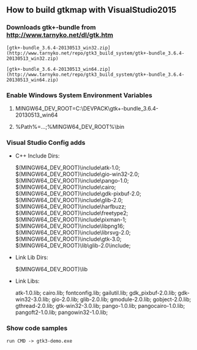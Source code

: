 ## How to build gtkmap with VisualStudio2015

### Downloads gtk+-bundle from http://www.tarnyko.net/dl/gtk.htm

    [gtk+-bundle_3.6.4-20130513_win32.zip](http://www.tarnyko.net/repo/gtk3_build_system/gtk+-bundle_3.6.4-20130513_win32.zip)

    [gtk+-bundle_3.6.4-20130513_win64.zip](http://www.tarnyko.net/repo/gtk3_build_system/gtk+-bundle_3.6.4-20130513_win64.zip)


### Enable Windows System Environment Variables

  1) MINGW64_DEV_ROOT=C:\DEVPACK\gtk+-bundle_3.6.4-20130513_win64

  2) %Path%=...;%MINGW64_DEV_ROOT%\bin


###  Visual Studio Config adds

- C++ Include Dirs:

    $(MINGW64_DEV_ROOT)\include\atk-1.0;
    $(MINGW64_DEV_ROOT)\include\gio-win32-2.0;
    $(MINGW64_DEV_ROOT)\include\pango-1.0;
    $(MINGW64_DEV_ROOT)\include\cairo;
    $(MINGW64_DEV_ROOT)\include\gdk-pixbuf-2.0;
    $(MINGW64_DEV_ROOT)\include\glib-2.0;
    $(MINGW64_DEV_ROOT)\include\harfbuzz;
    $(MINGW64_DEV_ROOT)\include\freetype2;
    $(MINGW64_DEV_ROOT)\include\pixman-1;
    $(MINGW64_DEV_ROOT)\include\libpng16;
    $(MINGW64_DEV_ROOT)\include\librsvg-2.0;
    $(MINGW64_DEV_ROOT)\include\gtk-3.0;
    $(MINGW64_DEV_ROOT)\lib\glib-2.0\include;

- Link Lib Dirs:

    $(MINGW64_DEV_ROOT)\lib

- Link Libs:

    atk-1.0.lib;
    cairo.lib;
    fontconfig.lib;
    gailutil.lib;
    gdk_pixbuf-2.0.lib;
    gdk-win32-3.0.lib;
    gio-2.0.lib;
    glib-2.0.lib;
    gmodule-2.0.lib;
    gobject-2.0.lib;
    gthread-2.0.lib;
    gtk-win32-3.0.lib;
    pango-1.0.lib;
    pangocairo-1.0.lib;
    pangoft2-1.0.lib;
    pangowin32-1.0.lib;

### Show code samples

    run CMD -> gtk3-demo.exe

